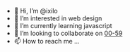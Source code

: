 - 👋 Hi, I’m @ixilo
- 👀 I’m interested in web design
- 🌱 I’m currently learning javascript
- 💞️ I’m looking to collaborate on [00-59](https://00-59.com)
- 📫 How to reach me ...

<!---
ixilo/ixilo is a ✨ special ✨ repository because its `README.md` (this file) appears on your GitHub profile.
You can click the Preview link to take a look at your changes.
--->
